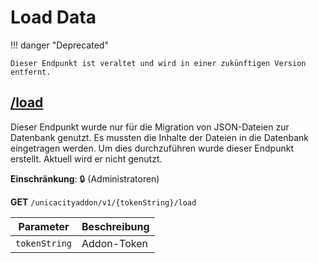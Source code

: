 # Load Data

!!! danger "Deprecated"

    Dieser Endpunkt ist veraltet und wird in einer zukünftigen Version entfernt.

## [/load](http://rettichlp.de:8888/unicacityaddon/v1/dhgpsklnag2354668ec1d905xcv34d9bdee4b877/load)

Dieser Endpunkt wurde nur für die Migration von JSON-Dateien zur Datenbank genutzt. Es mussten die Inhalte der Dateien
in die Datenbank eingetragen werden. Um dies durchzuführen wurde dieser Endpunkt erstellt. Aktuell wird er nicht
genutzt.

**Einschränkung**: 🔒 (Administratoren)

**GET** `/unicacityaddon/v1/{tokenString}/load`

| Parameter     | Beschreibung |
|---------------|--------------|
| `tokenString` | Addon-Token  |

